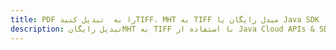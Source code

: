 ---title: PDF را به  تبدیل کنیدTIFF، MHT به TIFF مبدل رایگان یا Java SDKdescription: تبدیل رایگانMHT به TIFF با استفاده از Java Cloud APIs & SDK همچنین اسناد PDF را در Cloud ایجاد، ویرایش و رندر کنید.---